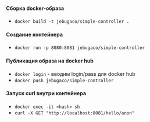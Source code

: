 #### Сборка docker-образа
* `docker build -t jebugaco/simple-controller .`

#### Создание контейнера
* `docker run -p 8080:8081 jebugaco/simple-controller`

#### Публикация образа на docker hub
* `docker login` - вводим login/pass для docker hub
* `docker push jebugaco/simple-controller`

#### Запуск curl внутри контейнера
* `docker exec -it <hash> sh`
* `curl -X GET "http://localhost:8081/hello/anon"`
